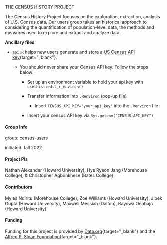 THE CENSUS HISTORY PROJECT

The Census History Project focuses on the exploration, extraction, analysis of U.S. Census data. Our users group takes an historical approach to considering the quantification of population-level data, the methods and measures used to explore and extract and analyze data.

**Ancillary files**:

* `api.R` helps new users generate and store a [US Census API key](https://api.census.gov/data/key_signup.html){target="_blank"}.

  - You should never share your Census API key. Follow the steps below:
  
    - Set up an environment variable to hold your api key with `usethis::edit_r_environ()`

    - Transfer information into `.Renviron` (pop-up file) 
    
        - Insert `CENSUS_API_KEY='your_api_key'` into the `.Renviron` file
  
    - Insert your census API key via `Sys.getenv("CENSUS_API_KEY")`

#### Group Info

group: census-users

initiated: fall 2022

#### Project PIs
Nathan Alexander (Howard University), Hye Ryeon Jang (Morehouse College), & Christopher Agbonkhese (Bates College)

#### Contributors
Myles Ndiritu (Morehouse College), Zoe Williams (Howard University), Jibek Gupta (Howard University), Maxwell Messiah (Dalton), Bayowa Onabajo (Howard University)

#### Funding

Funding for this project is provided by [Data.org](https://data.org){target="_blank"} and the [Alfred P. Sloan Foundation](https://sloan.org){target="_blank"}.